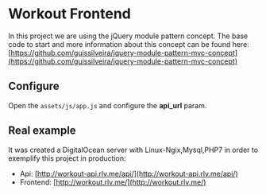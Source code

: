 # Workout Frontend

In this project we are using the jQuery module pattern concept. The base code to start and more information about this concept can be found here: [https://github.com/guissilveira/jquery-module-pattern-mvc-concept](https://github.com/guissilveira/jquery-module-pattern-mvc-concept)

## Configure

Open the ```assets/js/app.js``` and configure the **api_url** param.

## Real example

It was created a DigitalOcean server with Linux-Ngix,Mysql,PHP7 in order to exemplify this project in production:

* Api: [http://workout-api.rlv.me/api/](http://workout-api.rlv.me/api/)
* Frontend: [http://workout.rlv.me/](http://workout.rlv.me/)
